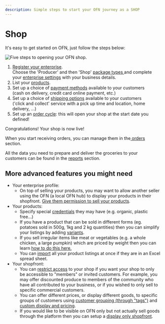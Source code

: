```yaml
---
description: Simple steps to start your OFN journey as a SHOP
---
```


# Shop

It's easy to get started on OFN, just follow the steps below:

![Five steps to opening your OFN shop.](../.gitbook/assets/set-up-in-5-steps-draft.png)

1. [Register your enterprise](../basic-features/register-and-create-your-profile.md). \
   Choose the 'Producer' and then 'Shop' [package types ](../basic-features/enterprise-profile/package-types.md)and complete your [enterprise settings](../basic-features/enterprise-profile/enterprise-settings.md) with your business details.
2. List your [products](../basic-features/products-1/products.md).
3. Set up a choice of [payment methods](../basic-features/shopfront/payment-methods.md) available to your customers \
   (cash on delivery, credit card online payment, etc.)
4. Set up a choice of [shipping options](../basic-features/shopfront/shipping-methods.md) available to your customers \
   ('click and collect' service with a pick up time and location, home delivery, ...)
5. Set up an [order cycle](../basic-features/shopfront/order-cycle/order-cycles-for-producers.md): this will open your shop at the start date you defined!

Congratulations!  Your shop is now live!

When you start receiving orders, you can manage them in the[ orders](../basic-features/orders/) section. &#x20;

All the data you need to prepare and deliver the groceries to your customers can be found in the [reports](../basic-features/reports/) section.

## More advanced features you might need

* Your enterprise profile:
  * On top of selling your products, you may want to allow another seller using the OFN (a local OFN hub) to display your products in their shopfront. [Give them permission to sell your products](../basic-features/enterprise-profile/create-or-connect-with-your-supplying-producers.md).
* Your products:&#x20;
  * Specify special [credentials](../basic-features/products-1/product-properties.md) they may have (e.g. organic, plastic free...)
  * If you have a product that can be sold in different forms (eg. potatoes sold in 500g, 1kg and 2 kg quantities) then you can simplify your listings by adding [variants](../basic-features/products-1/product-variants.md).
  * If you sell irregular items like meat or vegetables (e.g. a whole chicken, a large pumpkin) which are priced by weight then you can learn [how to do this here.](../basic-features/products-1/pricing-irregular-items-kg.md)
  * You can [import](../basic-features/products-1/product-and-inventory-import.md#1-import-new-products) all your product listings at once if they are in an Excel spread sheet.
* Your shopfront:
  * You can [restrict access](../basic-features/shopfront/private-shopfront.md) to your shop if you want your shop to only be accessible to "members" or invited customers.  For example, you may offer discounted produce to members of the community who have all contributed to your business, or if you wished to only sell to specific commercial customers.
  * You can offer different prices, or display different goods, to specific groups of customers using [customer grouping (through "tags")](../basic-features/shopfront/customer-management-and-conditional-displays-prices/tags-and-tag-rules.md) and [custom display and pricing](../basic-features/shopfront/customer-management-and-conditional-displays-prices/).
  * If you would like to be visible on OFN only but not actually sell goods through the platform then you can setup a [display only shopfront](../basic-features/shopfront/display-only-order-cycles.md).
